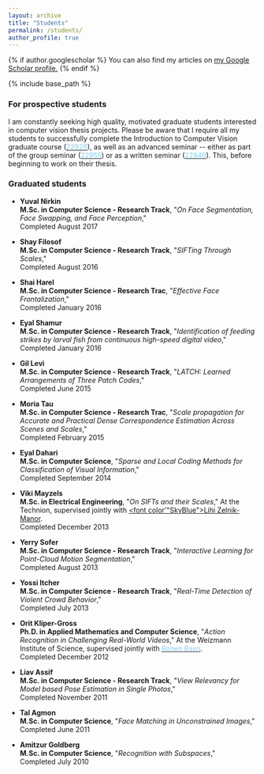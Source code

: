 ```yaml
---
layout: archive
title: "Students"
permalink: /students/
author_profile: true
---
```


{% if author.googlescholar %}
  You can also find my articles on <u><a href="{{author.googlescholar}}">my Google Scholar profile</a>.</u>
{% endif %}

{% include base_path %}

### For prospective students
I am constantly seeking high quality, motivated graduate students interested in computer vision thesis projects. Please be aware that I require all my students to successfully complete the Introduction to Computer Vision graduate course ([<font color="SkyBlue">22928</font>](https://www.openu.ac.il/courses/22928.htm "Computer Vision graduate course")), as well as an advanced seminar -- either as part of the group seminar ([<font color="SkyBlue">22955</font>](https://www.openu.ac.il/courses/22955.htm "Advanced group seminar")) or as a written seminar ([<font color="SkyBlue">22949</font>](https://www.openu.ac.il/courses/22949.htm "Advanced written seminar")). This, before beginning to work on their thesis.

### Graduated students
* **Yuval Nirkin**<br/>
**M.Sc. in Computer Science - Research Track**, "<i>On Face Segmentation, Face Swapping, and Face Perception</i>,"<br/>Completed August 2017

* **Shay Filosof**<br/>
**M.Sc. in Computer Science - Research Track**, "<i>SIFTing Through Scales</i>," <br/>Completed August 2016

* **Shai Harel**<br/>
**M.Sc. in Computer Science - Research Trac**, "<i>Effective Face Frontalization</i>," <br/>Completed January 2016

* **Eyal Shamur**<br/>
**M.Sc. in Computer Science - Research Track**, "<i>Identification of feeding strikes by larval fish from continuous high-speed digital video</i>," <br/>Completed January 2016

* **Gil Levi**<br/>
**M.Sc. in Computer Science - Research Track**, "<i>LATCH: Learned Arrangements of Three Patch Codes</i>," <br/>Completed June 2015

* **Moria Tau**<br/>
**M.Sc. in Computer Science - Research Trac**, "<i>Scale propagation for Accurate and Practical Dense Correspondence Estimation Across Scenes and Scales</i>," <br/>Completed February 2015

* **Eyal Dahari**<br/>
**M.Sc. in Computer Science**, "<i>Sparse and Local Coding Methods for Classification of Visual Information</i>," <br/>Completed September 2014

* **Viki Mayzels**<br/>
**M.Sc. in Electrical Engineering**, "<i>On SIFTs and their Scales</i>," At the Technion, supervised jointly with [<font color'"SkyBlue">Lihi Zelnik-Manor</font>](http://lihi.eew.technion.ac.il/ "Lihi Zelnik-Manor").
<br/>Completed December 2013

* **Yerry Sofer**<br/>
**M.Sc. in Computer Science - Research Track**, "<i>Interactive Learning for Point-Cloud Motion Segmentation</i>," <br/>Completed August 2013

* **Yossi Itcher**<br/>
**M.Sc. in Computer Science - Research Track**, "<i>Real-Time Detection of Violent Crowd Behavior</i>," <br/>Completed July 2013

* **Orit Kliper-Gross**<br/>
**Ph.D. in Applied Mathematics and Computer Science**, "<i>Action Recognition in Challenging Real-World Videos</i>," 
At the Weizmann Institute of Science, supervised jointly with [<font color="SkyBlue">Ronen Basri</font>](http://www.weizmann.ac.il/math/ronen/ "Ronen Basri").
<br/>Completed December 2012 

* **Liav Assif**<br/>
**M.Sc. in Computer Science - Research Track**, "<i>View Relevancy for Model based Pose Estimation in Single Photos</i>," <br/>Completed November 2011

* **Tal Agmon**<br/>
**M.Sc. in Computer Science**, "<i>Face Matching in Unconstrained Images</i>," <br/>Completed June 2011

* **Amitzur Goldberg**<br/>
**M.Sc. in Computer Science**, "<i>Recognition with Subspaces</i>," <br/>Completed July 2010
